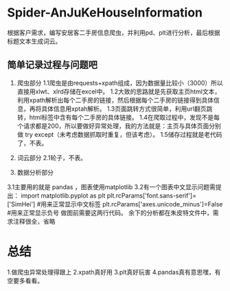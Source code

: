 # Spider-AnJuKeHouseInformation
根据客户需求，编写安居客二手房信息爬虫，并利用pd、plt进行分析，最后根据标题文本生成词云。

## 简单记录过程与问题吧

1. 爬虫部分
1.1爬虫是由requests+xpath组成，因为数据量比较小（3000）所以直接用xlwt、xlrd存储在excel中。
1.2大致的思路就是先获取主页html文本，利用xpath解析出每个二手房的链接，然后根据每个二手房的链接得到具体信息，再将具体信息用xptah解析。
1.3页面跳转方式很简单，利用url翻页跳转，html标签中含有每个二手房的具体链接。
1.4在爬取过程中，发现不是每个请求都是200，所以要做好异常处理，我的方法就是：主页与具体页面分别做 try except（未考虑数据抓取时重复，但该考虑）。
1.5储存过程就是老代码了，不表。
  
2. 词云部分
2.1轮子，不表。
  
3. 数据分析部分
  
3.1主要用的就是 pandas ，图表使用matplotlib
3.2有一个图表中文显示问题需提出：
      import matplotlib.pyplot as plt
      plt.rcParams['font.sans-serif']=['SimHei'] #用来正常显示中文标签
      plt.rcParams['axes.unicode_minus']=False #用来正常显示负号
  做图前需要这两行代码。
  余下的分析都在朱皮特文件中，需求注释很全，省略
  
  
  # 总结
  
  1.做爬虫异常处理得跟上
  2.xpath真好用
  3.plt真好玩害
  4.pandas真有意思嘿，有空要多看看。
